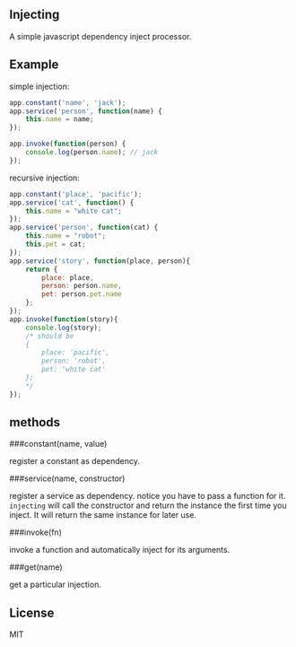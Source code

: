 Injecting
---------

A simple javascript dependency inject processor.


Example
------
simple injection:
```javascript
app.constant('name', 'jack');
app.service('person', function(name) {
    this.name = name;
});

app.invoke(function(person) {
    console.log(person.name); // jack
});
```

recursive injection:
```javascript
app.constant('place', 'pacific');
app.service('cat', function() {
    this.name = "white cat";
});
app.service('person', function(cat) {
    this.name = "robot";
    this.pet = cat;
});
app.service('story', function(place, person){
    return {
        place: place,
        person: person.name,
        pet: person.pet.name
    };
});
app.invoke(function(story){
    console.log(story);
    /* should be
    {
        place: 'pacific',
        person: 'robot',
        pet: 'white cat'
    };
    */
});

```

methods
------
###constant(name, value)

register a constant as dependency.

###service(name, constructor)

register a service as dependency. notice you have to pass a function for it. `injecting` will call the constructor and return the instance the first time you inject. It will return the same instance for later use.

###invoke(fn)

invoke a function and automatically inject for its arguments.

###get(name)

get a particular injection.


License
-----
MIT
